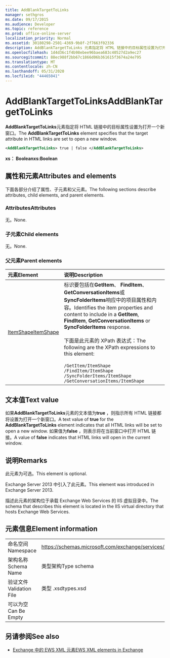 ```yaml
---
title: AddBlankTargetToLinks
manager: sethgros
ms.date: 09/17/2015
ms.audience: Developer
ms.topic: reference
ms.prod: office-online-server
localization_priority: Normal
ms.assetid: 30180298-2501-4369-9b8f-2f7663f02336
description: AddBlankTargetToLinks 元素指定将 HTML 链接中的目标属性设置为打开一个新窗口。
ms.openlocfilehash: 1d4d36c1f4b98ebee96baea683c40527d2a9ec27
ms.sourcegitcommit: 88ec988f2bb67c1866d06b361615f3674a24e795
ms.translationtype: MT
ms.contentlocale: zh-CN
ms.lasthandoff: 05/31/2020
ms.locfileid: "44465041"
---
```

# <a name="addblanktargettolinks"></a><span data-ttu-id="e0e7b-103">AddBlankTargetToLinks</span><span class="sxs-lookup"><span data-stu-id="e0e7b-103">AddBlankTargetToLinks</span></span>

<span data-ttu-id="e0e7b-104">**AddBlankTargetToLinks**元素指定将 HTML 链接中的目标属性设置为打开一个新窗口。</span><span class="sxs-lookup"><span data-stu-id="e0e7b-104">The **AddBlankTargetToLinks** element specifies that the target attribute in HTML links are set to open a new window.</span></span> 
  
```XML
<AddBlankTargetToLinks> true | false </AddBlankTargetToLinks>
```

<span data-ttu-id="e0e7b-105">**xs： Boolean**</span><span class="sxs-lookup"><span data-stu-id="e0e7b-105">**xs:Boolean**</span></span>

## <a name="attributes-and-elements"></a><span data-ttu-id="e0e7b-106">属性和元素</span><span class="sxs-lookup"><span data-stu-id="e0e7b-106">Attributes and elements</span></span>

<span data-ttu-id="e0e7b-107">下面各部分介绍了属性、子元素和父元素。</span><span class="sxs-lookup"><span data-stu-id="e0e7b-107">The following sections describe attributes, child elements, and parent elements.</span></span>
  
### <a name="attributes"></a><span data-ttu-id="e0e7b-108">Attributes</span><span class="sxs-lookup"><span data-stu-id="e0e7b-108">Attributes</span></span>

<span data-ttu-id="e0e7b-109">无。</span><span class="sxs-lookup"><span data-stu-id="e0e7b-109">None.</span></span>
  
### <a name="child-elements"></a><span data-ttu-id="e0e7b-110">子元素</span><span class="sxs-lookup"><span data-stu-id="e0e7b-110">Child elements</span></span>

<span data-ttu-id="e0e7b-111">无。</span><span class="sxs-lookup"><span data-stu-id="e0e7b-111">None.</span></span>
  
### <a name="parent-elements"></a><span data-ttu-id="e0e7b-112">父元素</span><span class="sxs-lookup"><span data-stu-id="e0e7b-112">Parent elements</span></span>

|<span data-ttu-id="e0e7b-113">**元素**</span><span class="sxs-lookup"><span data-stu-id="e0e7b-113">**Element**</span></span>|<span data-ttu-id="e0e7b-114">**说明**</span><span class="sxs-lookup"><span data-stu-id="e0e7b-114">**Description**</span></span>|
|:-----|:-----|
|[<span data-ttu-id="e0e7b-115">ItemShape</span><span class="sxs-lookup"><span data-stu-id="e0e7b-115">ItemShape</span></span>](itemshape.md) <br/> | <span data-ttu-id="e0e7b-116">标识要包括在**GetItem**、 **FindItem**、 **GetConversationItems**或**SyncFolderItems**响应中的项目属性和内容。</span><span class="sxs-lookup"><span data-stu-id="e0e7b-116">Identifies the item properties and content to include in a **GetItem**, **FindItem**, **GetConversationItems** or **SyncFolderItems** response.</span></span><br/><br/>  <span data-ttu-id="e0e7b-117">下面是此元素的 XPath 表达式：</span><span class="sxs-lookup"><span data-stu-id="e0e7b-117">The following are the XPath expressions to this element:</span></span><br/><br/>  `/GetItem/ItemShape` <br/>  `/FindItem/ItemShape` <br/>  `/SyncFolderItems/ItemShape` <br/>  `/GetConversationItems/ItemShape` <br/> |
   
## <a name="text-value"></a><span data-ttu-id="e0e7b-118">文本值</span><span class="sxs-lookup"><span data-stu-id="e0e7b-118">Text value</span></span>

<span data-ttu-id="e0e7b-119">如果**AddBlankTargetToLinks**元素的文本值为**true** ，则指示所有 HTML 链接都将设置为打开一个新窗口。</span><span class="sxs-lookup"><span data-stu-id="e0e7b-119">A text value of **true** for the **AddBlankTargetToLinks** element indicates that all HTML links will be set to open a new window.</span></span> <span data-ttu-id="e0e7b-120">如果值为**false** ，则表示将在当前窗口中打开 HTML 链接。</span><span class="sxs-lookup"><span data-stu-id="e0e7b-120">A value of **false** indicates that HTML links will open in the current window.</span></span> 
  
## <a name="remarks"></a><span data-ttu-id="e0e7b-121">说明</span><span class="sxs-lookup"><span data-stu-id="e0e7b-121">Remarks</span></span>

<span data-ttu-id="e0e7b-122">此元素为可选。</span><span class="sxs-lookup"><span data-stu-id="e0e7b-122">This element is optional.</span></span>
  
<span data-ttu-id="e0e7b-123">Exchange Server 2013 中引入了此元素。</span><span class="sxs-lookup"><span data-stu-id="e0e7b-123">This element was introduced in Exchange Server 2013.</span></span>
  
<span data-ttu-id="e0e7b-124">描述此元素的架构位于承载 Exchange Web Services 的 IIS 虚拟目录中。</span><span class="sxs-lookup"><span data-stu-id="e0e7b-124">The schema that describes this element is located in the IIS virtual directory that hosts Exchange Web Services.</span></span>
  
## <a name="element-information"></a><span data-ttu-id="e0e7b-125">元素信息</span><span class="sxs-lookup"><span data-stu-id="e0e7b-125">Element information</span></span>

|||
|:-----|:-----|
|<span data-ttu-id="e0e7b-126">命名空间</span><span class="sxs-lookup"><span data-stu-id="e0e7b-126">Namespace</span></span>  <br/> |https://schemas.microsoft.com/exchange/services/2006/types  <br/> |
|<span data-ttu-id="e0e7b-127">架构名称</span><span class="sxs-lookup"><span data-stu-id="e0e7b-127">Schema Name</span></span>  <br/> |<span data-ttu-id="e0e7b-128">类型架构</span><span class="sxs-lookup"><span data-stu-id="e0e7b-128">Type schema</span></span>  <br/> |
|<span data-ttu-id="e0e7b-129">验证文件</span><span class="sxs-lookup"><span data-stu-id="e0e7b-129">Validation File</span></span>  <br/> |<span data-ttu-id="e0e7b-130">类型 .xsd</span><span class="sxs-lookup"><span data-stu-id="e0e7b-130">types.xsd</span></span>  <br/> |
|<span data-ttu-id="e0e7b-131">可以为空</span><span class="sxs-lookup"><span data-stu-id="e0e7b-131">Can Be Empty</span></span>  <br/> ||
   
## <a name="see-also"></a><span data-ttu-id="e0e7b-132">另请参阅</span><span class="sxs-lookup"><span data-stu-id="e0e7b-132">See also</span></span>

- [<span data-ttu-id="e0e7b-133">Exchange 中的 EWS XML 元素</span><span class="sxs-lookup"><span data-stu-id="e0e7b-133">EWS XML elements in Exchange</span></span>](ews-xml-elements-in-exchange.md)

